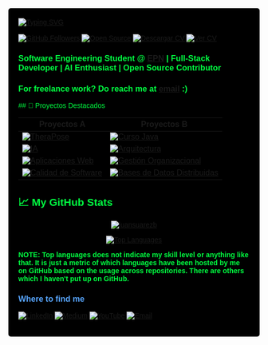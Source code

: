<div style="font-family: 'Orbitron', sans-serif; background-color: #000000; color: #00FF41; padding: 20px; border-radius: 5px;">
<a href="https://git.io/typing-svg"><img src="https://readme-typing-svg.demolab.com?font=Fira+Code&weight=600&size=60&duration=4963&pause=995&color=343434FB&background=FFFFFF&center=true&vCenter=true&width=1000&height=134&lines=Software+developer;Java+lover+%3C3;Open-Source+contribuitor" alt="Typing SVG"></a><br><br>
<a href="https://github.com/juansuarezb"><img src="https://img.shields.io/github/followers/juansuarezb?style=flat&logo=github&label=Follow&logoColor=white&color=181717" alt="GitHub Followers"></a>
<a href="https://github.com/ellerbrock/open-source-badge/"><img src="https://img.shields.io/badge/Open%20Source-Love-informational?style=flat&logo=github&logoColor=white&color=4c1" alt="Open Source"></a>
<a href="https://github.com/juansuarezb/juansuarezb-CV/raw/main/HojaVidaSuarezJuan.pdf"><img src="https://img.shields.io/badge/Download%20CV-PDF-informational?style=flat&logo=adobeacrobatreader&logoColor=white&color=0A66C2" alt="Descargar CV"></a>
<a href="https://github.com/juansuarezb/juansuarezb-CV/blob/main/HojaVidaSuarezJuan.pdf"><img src="https://img.shields.io/badge/View%20CV-PDF-informational?style=flat&logo=readthedocs&logoColor=white&color=FF5733" alt="Ver CV"></a>
<h3 align="left">Software Engineering Student @ <a href="https://www.epn.edu.ec/">EPN</a> | Full-Stack Developer | AI Enthusiast | Open Source Contributor</h3>
<h3 align="left">For freelance work? Do reach me at <a href="mailto:juandisuarez87@hotmail.com">email</a> :)</h3>
## 🌟 Proyectos Destacados
  
| Proyectos A | Proyectos B |
|-----------|------------|
| [![TheraPose](https://github-readme-stats.vercel.app/api/pin/?username=juansuarezb&repo=TheraPose_v1.0&show_icons=true&line_height=27&title_color=6aa6f8&text_color=8a919a&icon_color=6aa6f8&bg_color=22272e&show_stars=true&star_color=ffd700)](https://github.com/juansuarezb/TheraPose_v1.0) | [![Curso Java](https://github-readme-stats.vercel.app/api/pin/?username=juansuarezb&repo=CursoJava&show_icons=true&line_height=27&title_color=6aa6f8&text_color=8a919a&icon_color=6aa6f8&bg_color=22272e&show_stars=true&star_color=ffd700)](https://github.com/juansuarezb/CursoJava) |
| [![IA](https://github-readme-stats.vercel.app/api/pin/?username=juansuarezb&repo=InteligenciaArtificial&show_icons=true&line_height=27&title_color=6aa6f8&text_color=8a919a&icon_color=6aa6f8&bg_color=22272e&show_stars=true&star_color=ffd700)](https://github.com/juansuarezb/InteligenciaArtificial) | [![Arquitectura](https://github-readme-stats.vercel.app/api/pin/?username=juansuarezb&repo=ArquitecturaDeComputadores&show_icons=true&line_height=27&title_color=6aa6f8&text_color=8a919a&icon_color=6aa6f8&bg_color=22272e&show_stars=true&star_color=ffd700)](https://github.com/juansuarezb/ArquitecturaDeComputadores) |
| [![Aplicaciones Web](https://github-readme-stats.vercel.app/api/pin/?username=juansuarezb&repo=AplicacionesWeb&show_icons=true&line_height=27&title_color=6aa6f8&text_color=8a919a&icon_color=6aa6f8&bg_color=22272e&show_stars=true&star_color=ffd700)](https://github.com/juansuarezb/AplicacionesWeb) | [![Gestión Organizacional](https://github-readme-stats.vercel.app/api/pin/?username=juansuarezb&repo=GestionOrganizacional&show_icons=true&line_height=27&title_color=6aa6f8&text_color=8a919a&icon_color=6aa6f8&bg_color=22272e&show_stars=true&star_color=ffd700)](https://github.com/juansuarezb/GestionOrganizacional) |
| [![Calidad de Software](https://github-readme-stats.vercel.app/api/pin/?username=juansuarezb&repo=CalidadDeSoftware&show_icons=true&line_height=27&title_color=6aa6f8&text_color=8a919a&icon_color=6aa6f8&bg_color=22272e&show_stars=true&star_color=ffd700)](https://github.com/juansuarezb/CalidadDeSoftware) | [![Bases de Datos Distribuidas](https://github-readme-stats.vercel.app/api/pin/?username=juansuarezb&repo=BasesDeDatosDistribuidas&show_icons=true&line_height=27&title_color=6aa6f8&text_color=8a919a&icon_color=6aa6f8&bg_color=22272e&show_stars=true&star_color=ffd700)](https://github.com/juansuarezb/BasesDeDatosDistribuidas) |
<h2>📈 My GitHub Stats</h2>
<p align="center"><a href="https://github.com/anuraghazra/github-readme-stats"><img src="https://github-readme-stats.vercel.app/api?username=juansuarezb&show_icons=true&theme=tokyonight" alt="juansuarezb" /></a></p>
<p align="center"><a href="https://github.com/anuraghazra/github-readme-stats"><img src="https://github-readme-stats.vercel.app/api/top-langs/?username=juansuarezb&layout=compact&theme=tokyonight" alt="Top Languages" /></a></p>
<p><strong>NOTE: Top languages does not indicate my skill level or anything like that. It is just a metric of which languages have been hosted by me on GitHub based on the usage across repositories. There are others which I haven't put up on GitHub.</strong></p>
<h3 style="color: #58a6ff;">Where to find me</h3>
<p>
<a href="https://www.linkedin.com/in/suarezjuandb" target="_blank"><img alt="LinkedIn" src="https://img.shields.io/badge/LinkedIn-Connect-informational?style=flat&logo=linkedin&logoColor=white&color=0A66C2" /></a>
<a href="https://medium.com/@juandisuarez87" target="_blank"><img alt="Medium" src="https://img.shields.io/badge/Medium-Read-informational?style=flat&logo=medium&logoColor=white&color=12100E" /></a>
<a href="https://youtube.com/@dsb8091" target="_blank"><img alt="YouTube" src="https://img.shields.io/badge/YouTube-Subscribe-informational?style=flat&logo=youtube&logoColor=white&color=FF0000" /></a>
<a href="mailto:juandisuarez87@hotmail.com"><img alt="Email" src="https://img.shields.io/badge/Email-Contact-informational?style=flat&logo=gmail&logoColor=white&color=D14836" /></a>
</p>
</div>
